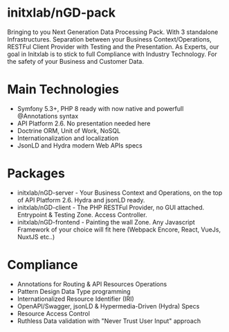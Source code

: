 
# initxlab/nGD-pack
Bringing to you Next Generation Data Processing Pack. With 3 standalone Infrastructures. Separation between your Business Context/Operations, RESTFul Client Provider with Testing and the Presentation. As Experts, our goal in Initxlab is to stick to full Compliance with Industry Technology. For the safety of your Business and Customer Data.

# Main Technologies
- Symfony 5.3+, PHP 8 ready with now native and powerfull @Annotations syntax
- API Platform 2.6. No presentation needed here
- Doctrine ORM, Unit of Work, NoSQL
- Internationalization and localization
- JsonLD and Hydra modern Web APIs specs

# Packages
- initxlab/nGD-server - Your Business Context and Operations, on the top of API Platform 2.6. Hydra and jsonLD ready.
- initxlab/nGD-client - The PHP RESTFul Provider, no GUI attached. Entrypoint & Testing Zone. Access Controller.
- initxlab/nGD-frontend - Painting the wall Zone. Any Javascript Framework of your choice will fit here (Webpack Encore, React, VueJs, NuxtJS etc..)

# Compliance
- Annotations for Routing & API Resources Operations
- Pattern Design Data Type programming
- Internationalized Resource Identifier (IRI)
- OpenAPI/Swagger, jsonLD & Hypermedia-Driven (Hydra) Specs
- Resource Access Control
- Ruthless Data validation with "Never Trust User Input" approach
